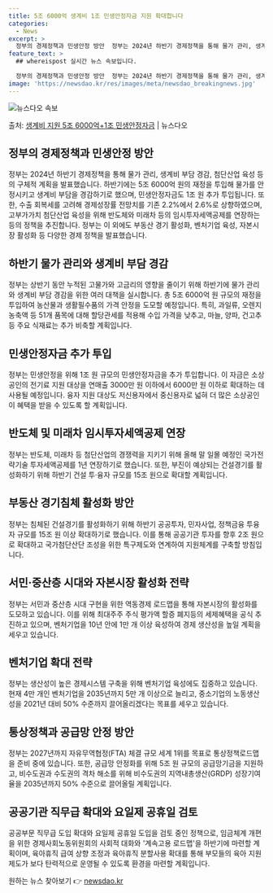 ```yaml
---
title: 5조 6000억 생계비 1조 민생안정자금 지원 확대합니다
categories:
  - News
excerpt: >
  정부의 경제정책과 민생안정 방안  정부는 2024년 하반기 경제정책을 통해 물가 관리, 생계비 부담 경감, …
feature_text: >
  ## whereispost 실시간 뉴스 속보입니다.

  정부의 경제정책과 민생안정 방안  정부는 2024년 하반기 경제정책을 통해 물가 관리, 생계비 부담 경감, …
image: 'https://newsdao.kr/res/images/meta/newsdao_breakingnews.jpg'
---
```


![뉴스다오 속보](https://newsdao.kr/res/images/meta/newsdao_breakingnews.jpg)

<p>출처: <a href="https://newsdao.kr/4575" rel="dofollow">생계비 지원 5조 6000억+1조 민생안정자금</a> | 뉴스다오</p>

<h2 data-ke-size="size26">정부의 경제정책과 민생안정 방안</h2>
<p data-ke-size="size16">정부는 2024년 하반기 경제정책을 통해 물가 관리, 생계비 부담 경감, 첨단산업 육성 등의 구체적 계획을 발표했습니다. 하반기에는 5조 6000억 원의 재정을 투입해 물가를 안정시키고 생계비 부담을 경감하기로 했으며, 민생안정자금도 1조 원 추가 투입됩니다. 또한, 수출 회복세를 고려해 경제성장률 전망치를 기존 2.2%에서 2.6%로 상향하였으며, 고부가가치 첨단산업 육성을 위해 반도체와 미래차 등의 임시투자세액공제를 연장하는 등의 정책을 추진합니다. 정부는 이 외에도 부동산 경기 활성화, 벤처기업 육성, 자본시장 활성화 등 다양한 경제 정책을 발표했습니다.</p>

<h2 data-ke-size="size26">하반기 물가 관리와 생계비 부담 경감</h2>
<p data-ke-size="size16">정부는 상반기 동안 누적된 고물가와 고금리의 영향을 줄이기 위해 하반기에 물가 관리와 생계비 부담 경감을 위한 여러 대책을 실시합니다. 총 5조 6000억 원 규모의 재정을 투입하여 농산물과 생활필수품의 가격 안정을 도모할 예정입니다. 특히, 과일류, 오렌지농축액 등 51개 품목에 대해 할당관세를 적용해 수입 가격을 낮추고, 마늘, 양파, 건고추 등 주요 식재료는 추가 비축할 계획입니다.</p>

<h2 data-ke-size="size26">민생안정자금 추가 투입</h2>
<p data-ke-size="size16">정부는 민생안정을 위해 1조 원 규모의 민생안정자금을 추가 투입합니다. 이 자금은 소상공인의 전기료 지원 대상을 연매출 3000만 원 이하에서 6000만 원 이하로 확대하는 데 사용될 예정입니다. 융자 지원 대상도 저신용자에서 중신용자로 넓혀 더 많은 소상공인이 혜택을 받을 수 있도록 할 계획입니다.</p>

<h2 data-ke-size="size26">반도체 및 미래차 임시투자세액공제 연장</h2>
<p data-ke-size="size16">정부는 반도체, 미래차 등 첨단산업의 경쟁력을 지키기 위해 올해 말 일몰 예정인 국가전략기술 투자세액공제를 1년 연장하기로 했습니다. 또한, 부진이 예상되는 건설경기를 활성화하기 위해 하반기 건설 투·융자 규모를 15조 원으로 확대할 계획입니다.</p>

<h2 data-ke-size="size26">부동산 경기침체 활성화 방안</h2>
<p data-ke-size="size16">정부는 침체된 건설경기를 활성화하기 위해 하반기 공공투자, 민자사업, 정책금융 투융자 규모를 15조 원 이상 확대하기로 했습니다. 이를 통해 공공기관 투자를 향후 2조 원으로 확대하고 국가첨단산단 조성을 위한 특구제도와 연계하여 지원체계를 구축할 방침입니다.</p>

<h2 data-ke-size="size26">서민·중산층 시대와 자본시장 활성화 전략</h2>
<p data-ke-size="size16">정부는 서민과 중산층 시대 구현을 위한 역동경제 로드맵을 통해 자본시장의 활성화를 도모하고 있습니다. 이를 위해 최대주주 주식 평가액 할증 폐지등의 세제혜택을 공식 추진하고 있으며, 벤처기업을 10년 안에 1만 개 이상 육성하여 경제 생산성을 높일 계획을 세우고 있습니다.</p>

<h2 data-ke-size="size26">벤처기업 확대 전략</h2>
<p data-ke-size="size16">정부는 생산성이 높은 경제시스템 구축을 위해 벤처기업 육성에도 집중하고 있습니다. 현재 4만 개인 벤처기업을 2035년까지 5만 개 이상으로 늘리고, 중소기업의 노동생산성을 2021년 대비 50% 수준까지 끌어올리겠다는 목표를 세우고 있습니다.</p>

<h2 data-ke-size="size26">통상정책과 공급망 안정 방안</h2>
<p data-ke-size="size16">정부는 2027년까지 자유무역협정(FTA) 체결 규모 세계 1위를 목표로 통상정책로드맵을 준비 중에 있습니다. 또한, 공급망 안정화를 위해 5조 원 규모의 공급망기금을 지원하고, 비수도권과 수도권의 격차 해소를 위해 비수도권의 지역내총생산(GRDP) 성장기여율을 2035년까지 50% 수준으로 끌어올릴 계획입니다.</p>

<h2 data-ke-size="size26">공공기관 직무급 확대와 요일제 공휴일 검토</h2>
<p data-ke-size="size16">공공부문 직무급 도입 확대와 요일제 공휴일 도입을 검토 중인 정책으로, 임금체계 개편을 위한 경제사회노동위원회의 사회적 대화와 '계속고용 로드맵'을 하반기에 마련할 계획이며, 육아휴직 급여 상향 조정과 육아휴직 분할사용 확대를 통해 부모들의 육아 지원 제도가 보다 탄력적으로 운영될 수 있도록 환경을 마련할 계획입니다.</p> 

원하는 뉴스 찾아보기 👉 <a href="https://newsdao.kr" rel="dofollow">newsdao.kr</a>



